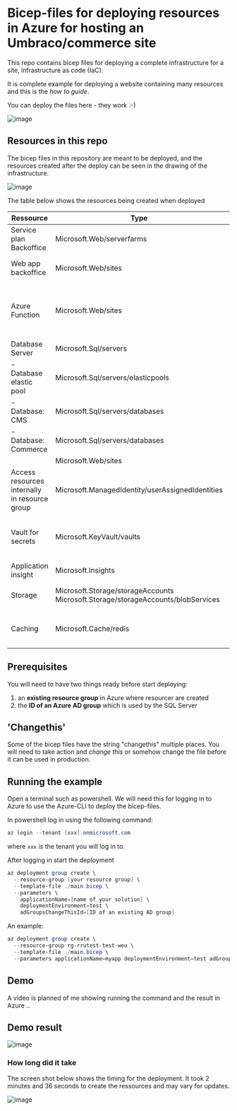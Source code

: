 # Bicep-files for deploying resources in Azure for hosting an Umbraco/commerce site 
This repo contains bicep files for deploying a complete infrastructure for a site, infrastructure as code (IaC). 

It is complete example for deploying a website containing many resources and this is the _how to guide_. 

You can deploy the files here - they work :-)

![image](https://user-images.githubusercontent.com/58074583/200934509-fd133f01-32ce-4c01-bba4-361e0ec99fde.png)


## Resources in this repo
The bicep files in this repository are meant to be deployed, and the resources created after the deploy can be seen in the drawing of the infrastructure.

![image](https://user-images.githubusercontent.com/58074583/200933185-59e0c03e-8141-4891-9fbc-376c653e381e.png)


The table below shows the resources being created when deployed

| **Ressource**                              | **Type**                                                                            | **Note**                                             |
| ------------------------------------------ | ----------------------------------------------------------------------------------- | ---------------------------------------------------- |
| Service plan Backoffice                    | Microsoft.Web/serverfarms                                                           |                                                      |
| Web app backoffice                         | Microsoft.Web/sites                                                                 | Web app for CMS Editros                              |
| Azure Function                             | Microsoft.Web/sites                                                                 | Gets data from external source and processing  |
| Database Server                            | Microsoft.Sql/servers                                                               |                                                      |
| \- Database elastic pool                   | Microsoft.Sql/servers/elasticpools                                                  |                                                      |
| \- Database: CMS                           | Microsoft.Sql/servers/databases                                                     |                                                      |
| \- Database: Commerce                      | Microsoft.Sql/servers/databases                                                     |                                                      |
|                                            | Microsoft.Web/sites                                                                 |                                                      |
| Access resources internally in resource group | Microsoft.ManagedIdentity/userAssignedIdentities                                    |
| Vault for secrets                          | Microsoft.KeyVault/vaults                                                           | Secrets such as API-keys and password |
| Application insight                        | Microsoft.Insights                                                                  | For logging                                          |
| Storage                                      | Microsoft.Storage/storageAccounts<br>Microsoft.Storage/storageAccounts/blobServices | Blob content in CMS                                |
| Caching                                    | Microsoft.Cache/redis                                                               | For caching of product data                                                     |

## Prerequisites
You will need to have two things ready before start deploying:
1. an **existing resource group** in Azure where resourcer are created
2. the **ID of an Azure AD group** which is used by the SQL Server


## 'Changethis'
Some of the bicep files have the string "changethis" multiple places. You will need to take action and _change this_ or somehow change the file before it can be used in production.

## Running the example
Open a terminal such as powershell. We will need this for logging in to Azure to use the Azure-CLI to deploy the bicep-files.

In powershell log in using the following command:
```powershell
az login --tenant [xxx].onmicrosoft.com
```
where <code>xxx</code> is the tenant you will log in to.

After logging in start the deployment

```PowerShell 
az deployment group create \
  --resource-group [your resource group] \
  --template-file ./main.bicep \
  --parameters \
    applicationName=[name of your solution] \ 
    deploymentEnvironment=test \
    adGroupsChangeThisId=[ID of an existing AD group]
```

An example:
```PowerShell 
az deployment group create \
  --resource-group rg-rrutest-test-weu \
  --template-file ./main.bicep \
  --parameters applicationName=myapp deploymentEnvironment=test adGroupsChangeThisId=8e56e122-...
```

## Demo

A video is planned of me showing running the command and the result in Azure .. 

## Demo result

![image](https://user-images.githubusercontent.com/58074583/200167295-a8bd7058-ee54-449c-9a05-6a52ba376b10.png)


### How long did it take
The screen shot below shows the timing for the deployment. It took 2 minutes and 36 seconds to create the ressources and may vary for updates.

![image](https://user-images.githubusercontent.com/58074583/200505406-b70305ec-82b6-4e7b-a079-3e63f395ba3e.png)

